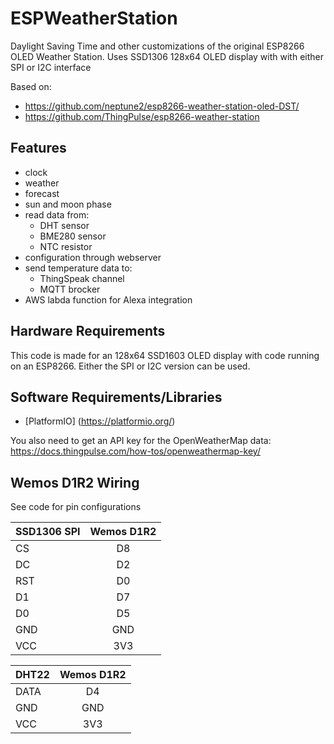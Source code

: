# ESPWeatherStation

Daylight Saving Time and other customizations of the original ESP8266 OLED Weather Station.
Uses SSD1306 128x64 OLED display with with either SPI or I2C interface

Based on:
* https://github.com/neptune2/esp8266-weather-station-oled-DST/
* https://github.com/ThingPulse/esp8266-weather-station

## Features
* clock
* weather
* forecast
* sun and moon phase
* read data from:
  * DHT sensor
  * BME280 sensor
  * NTC resistor
* configuration through webserver
* send temperature data to:
  * ThingSpeak channel
  * MQTT brocker
* AWS labda function for Alexa integration

## Hardware Requirements

This code is made for an 128x64 SSD1603 OLED display with code running on an ESP8266.
Either the SPI or I2C version can be used.

## Software Requirements/Libraries

* [PlatformIO] (https://platformio.org/)

You also need to get an API key for the OpenWeatherMap data: https://docs.thingpulse.com/how-tos/openweathermap-key/

## Wemos D1R2 Wiring

See code for pin configurations

| SSD1306 SPI | Wemos D1R2 |
| ----------- |:----------:|
| CS          | D8         |
| DC          | D2         |
| RST         | D0         |
| D1          | D7         |
| D0          | D5         |
| GND         | GND        |
| VCC         | 3V3        |

| DHT22 | Wemos D1R2 |
| ----- |:----------:|
| DATA  | D4         |
| GND   | GND        |
| VCC   | 3V3        |
